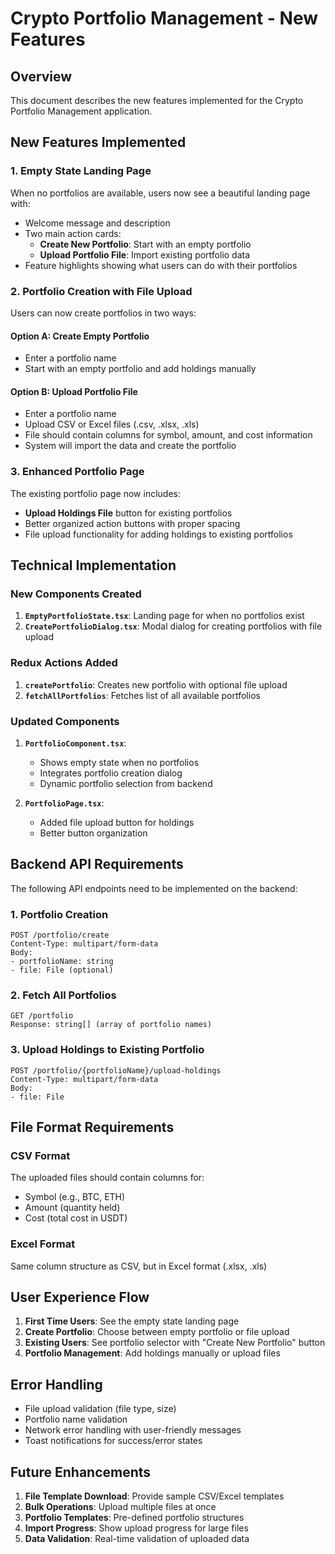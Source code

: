 # Crypto Portfolio Management - New Features

## Overview
This document describes the new features implemented for the Crypto Portfolio Management application.

## New Features Implemented

### 1. Empty State Landing Page
When no portfolios are available, users now see a beautiful landing page with:
- Welcome message and description
- Two main action cards:
  - **Create New Portfolio**: Start with an empty portfolio
  - **Upload Portfolio File**: Import existing portfolio data
- Feature highlights showing what users can do with their portfolios

### 2. Portfolio Creation with File Upload
Users can now create portfolios in two ways:

#### Option A: Create Empty Portfolio
- Enter a portfolio name
- Start with an empty portfolio and add holdings manually

#### Option B: Upload Portfolio File
- Enter a portfolio name
- Upload CSV or Excel files (.csv, .xlsx, .xls)
- File should contain columns for symbol, amount, and cost information
- System will import the data and create the portfolio

### 3. Enhanced Portfolio Page
The existing portfolio page now includes:
- **Upload Holdings File** button for existing portfolios
- Better organized action buttons with proper spacing
- File upload functionality for adding holdings to existing portfolios

## Technical Implementation

### New Components Created
1. **`EmptyPortfolioState.tsx`**: Landing page for when no portfolios exist
2. **`CreatePortfolioDialog.tsx`**: Modal dialog for creating portfolios with file upload

### Redux Actions Added
1. **`createPortfolio`**: Creates new portfolio with optional file upload
2. **`fetchAllPortfolios`**: Fetches list of all available portfolios

### Updated Components
1. **`PortfolioComponent.tsx`**: 
   - Shows empty state when no portfolios
   - Integrates portfolio creation dialog
   - Dynamic portfolio selection from backend
   
2. **`PortfolioPage.tsx`**:
   - Added file upload button for holdings
   - Better button organization

## Backend API Requirements

The following API endpoints need to be implemented on the backend:

### 1. Portfolio Creation
```
POST /portfolio/create
Content-Type: multipart/form-data
Body:
- portfolioName: string
- file: File (optional)
```

### 2. Fetch All Portfolios
```
GET /portfolio
Response: string[] (array of portfolio names)
```

### 3. Upload Holdings to Existing Portfolio
```
POST /portfolio/{portfolioName}/upload-holdings
Content-Type: multipart/form-data
Body:
- file: File
```

## File Format Requirements

### CSV Format
The uploaded files should contain columns for:
- Symbol (e.g., BTC, ETH)
- Amount (quantity held)
- Cost (total cost in USDT)

### Excel Format
Same column structure as CSV, but in Excel format (.xlsx, .xls)

## User Experience Flow

1. **First Time Users**: See the empty state landing page
2. **Create Portfolio**: Choose between empty portfolio or file upload
3. **Existing Users**: See portfolio selector with "Create New Portfolio" button
4. **Portfolio Management**: Add holdings manually or upload files

## Error Handling

- File upload validation (file type, size)
- Portfolio name validation
- Network error handling with user-friendly messages
- Toast notifications for success/error states

## Future Enhancements

1. **File Template Download**: Provide sample CSV/Excel templates
2. **Bulk Operations**: Upload multiple files at once
3. **Portfolio Templates**: Pre-defined portfolio structures
4. **Import Progress**: Show upload progress for large files
5. **Data Validation**: Real-time validation of uploaded data 
